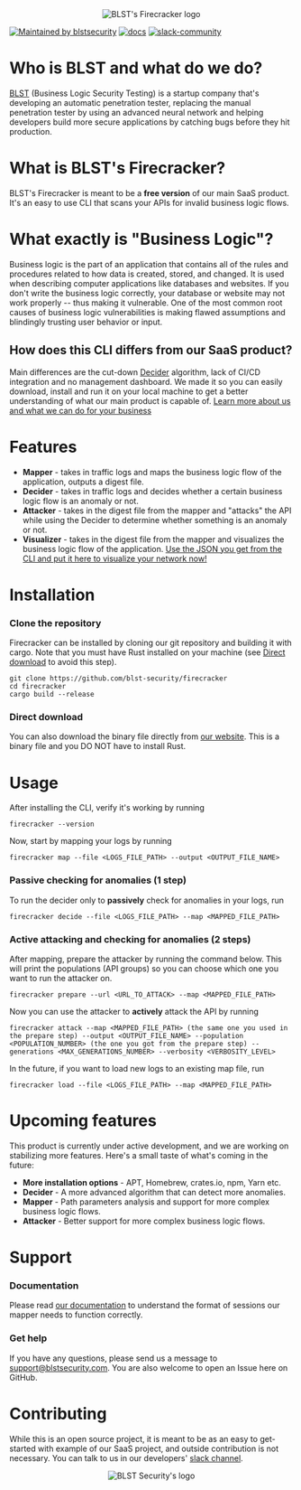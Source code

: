 <div align="center">
  <img src="https://www.blstsecurity.com/assets/images/cli/logo.png" alt="BLST's Firecracker logo"/>
</div>

[![Maintained by blstsecurity](https://img.shields.io/badge/maintained%20by-blst%20security-4F46E5)](https://www.blstsecurity.com/) [![docs](https://img.shields.io/badge/docs-passing-brightgreen)](https://www.blstsecurity.com/firecracker/Documentation) [![slack-community](https://img.shields.io/badge/Slack-4A154B?style=plastic&logo=slack&logoColor=white)](blst-aaaae62s6fjuna7g2jn4z5zrqq@blst-workspace.slack.com)

# Who is BLST and what do we do?
[BLST](https://www.blstsecurity.com/) (Business Logic Security Testing) is a startup company that's developing an automatic penetration tester, replacing the manual penetration tester by using an advanced neural network and helping developers build more secure applications by catching bugs before they hit production.
# What is BLST's Firecracker?
BLST's Firecracker is meant to be a **free version** of our main SaaS product.
It's an easy to use CLI that scans your APIs for invalid business logic flows.
# What exactly is "Business Logic"?
Business logic is the part of an application that contains all of the rules and procedures related to how data is created, stored, and changed. It is used when describing computer applications like databases and websites. If you don't write the business logic correctly, your database or website may not work properly -- thus making it vulnerable.
One of the most common root causes of business logic vulnerabilities is making flawed assumptions and blindingly trusting user behavior or input.
## How does this CLI differs from our SaaS product?
Main differences are the cut-down [Decider](#features) algorithm, lack of CI/CD integration and no management dashboard.
We made it so you can easily download, install and run it on your local machine to get a better understanding of what our main product is capable of.
[Learn more about us and what we can do for your business](https://www.blstsecurity.com/)
# Features
- **Mapper** - takes in traffic logs and maps the business logic flow of the application, outputs a digest file.
- **Decider** - takes in traffic logs and decides whether a certain business logic flow is an anomaly or not.
- **Attacker** - takes in the digest file from the mapper and "attacks" the API while using the Decider to determine whether something is an anomaly or not.
- **Visualizer** - takes in the digest file from the mapper and visualizes the business logic flow of the application.
[Use the JSON you get from the CLI and put it here to visualize your network now!](https://www.blstsecurity.com/firecracker/Visualizer)
# Installation
### Clone the repository
Firecracker can be installed by cloning our git repository and building it with cargo.
Note that you must have Rust installed on your machine (see [Direct download](#direct-download) to avoid this step).
```
git clone https://github.com/blst-security/firecracker
cd firecracker
cargo build --release
```
### Direct download
You can also download the binary file directly from [our website](https://www.blstsecurity.com/firecracker).
This is a binary file and you DO NOT have to install Rust.
# Usage
After installing the CLI, verify it's working by running
```
firecracker --version
```
Now, start by mapping your logs by running
```
firecracker map --file <LOGS_FILE_PATH> --output <OUTPUT_FILE_NAME>
```
### Passive checking for anomalies (1 step)
To run the decider only to **passively** check for anomalies in your logs, run
```
firecracker decide --file <LOGS_FILE_PATH> --map <MAPPED_FILE_PATH>
```
### Active attacking and checking for anomalies (2 steps)
After mapping, prepare the attacker by running the command below.
This will print the populations (API groups) so you can choose which one you want to run the attacker on.
```
firecracker prepare --url <URL_TO_ATTACK> --map <MAPPED_FILE_PATH>
```
Now you can use the attacker to **actively** attack the API by running
```
firecracker attack --map <MAPPED_FILE_PATH> (the same one you used in the prepare step) --output <OUTPUT_FILE_NAME> --population <POPULATION_NUMBER> (the one you got from the prepare step) --generations <MAX_GENERATIONS_NUMBER> --verbosity <VERBOSITY_LEVEL>
```
In the future, if you want to load new logs to an existing map file, run
```
firecracker load --file <LOGS_FILE_PATH> --map <MAPPED_FILE_PATH>
```
# Upcoming features
This product is currently under active development, and we are working on stabilizing more features.
Here's a small taste of what's coming in the future:
- **More installation options** - APT, Homebrew, crates.io, npm, Yarn etc.
- **Decider** - A more advanced algorithm that can detect more anomalies.
- **Mapper** - Path parameters analysis and support for more complex business logic flows.
- **Attacker** - Better support for more complex business logic flows.

# Support

### Documentation
Please read [our documentation](https://www.blstsecurity.com/firecracker/Documentation) to understand the format of sessions our mapper needs to function correctly.

### Get help
If you have any questions, please send us a message to [support@blstsecurity.com](mailto:support@blstsecurity.com).
You are also welcome to open an Issue here on GitHub.
# Contributing
While this is an open source project, it is meant to be as an easy to get-started with example of our SaaS project, and outside contribution is not necessary.
You can talk to us in our developers' [slack channel](https://join.slack.com/share/enQtMjcyOTUyNjY5MDQzOC0yOTNmZjMwYTc2Y2MxNjY4NTkwN2QwM2YxMmQwMzk3YTg2OWMwMWU5NjI5YzFiYjgyMjBhOTRiMmJlN2Y0ZTYw?cdn_fallback=1).
<div align="center">
  <img src="https://www.blstsecurity.com/logo193.png" alt="BLST Security's logo"/>
</div>
